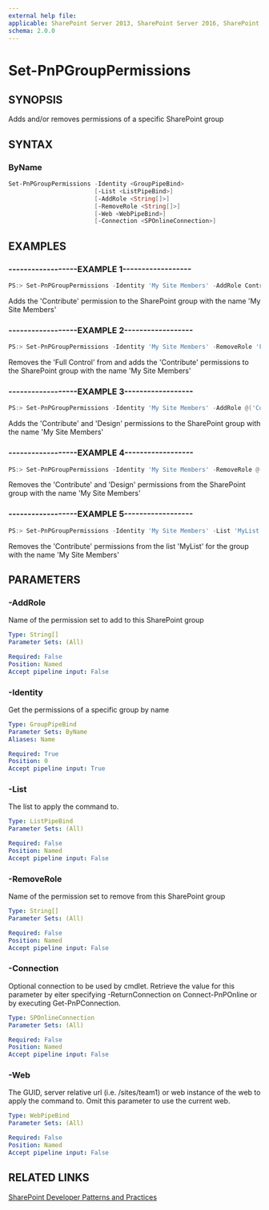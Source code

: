 ```yaml
---
external help file:
applicable: SharePoint Server 2013, SharePoint Server 2016, SharePoint Online
schema: 2.0.0
---
```

# Set-PnPGroupPermissions

## SYNOPSIS
Adds and/or removes permissions of a specific SharePoint group

## SYNTAX 

### ByName
```powershell
Set-PnPGroupPermissions -Identity <GroupPipeBind>
                        [-List <ListPipeBind>]
                        [-AddRole <String[]>]
                        [-RemoveRole <String[]>]
                        [-Web <WebPipeBind>]
                        [-Connection <SPOnlineConnection>]
```

## EXAMPLES

### ------------------EXAMPLE 1------------------
```powershell
PS:> Set-PnPGroupPermissions -Identity 'My Site Members' -AddRole Contribute
```

Adds the 'Contribute' permission to the SharePoint group with the name 'My Site Members'

### ------------------EXAMPLE 2------------------
```powershell
PS:> Set-PnPGroupPermissions -Identity 'My Site Members' -RemoveRole 'Full Control' -AddRole 'Read'
```

Removes the 'Full Control' from and adds the 'Contribute' permissions to the SharePoint group with the name 'My Site Members'

### ------------------EXAMPLE 3------------------
```powershell
PS:> Set-PnPGroupPermissions -Identity 'My Site Members' -AddRole @('Contribute', 'Design')
```

Adds the 'Contribute' and 'Design' permissions to the SharePoint group with the name 'My Site Members'

### ------------------EXAMPLE 4------------------
```powershell
PS:> Set-PnPGroupPermissions -Identity 'My Site Members' -RemoveRole @('Contribute', 'Design')
```

Removes the 'Contribute' and 'Design' permissions from the SharePoint group with the name 'My Site Members'

### ------------------EXAMPLE 5------------------
```powershell
PS:> Set-PnPGroupPermissions -Identity 'My Site Members' -List 'MyList' -RemoveRole @('Contribute')
```

Removes the 'Contribute' permissions from the list 'MyList' for the group with the name 'My Site Members'

## PARAMETERS

### -AddRole
Name of the permission set to add to this SharePoint group

```yaml
Type: String[]
Parameter Sets: (All)

Required: False
Position: Named
Accept pipeline input: False
```

### -Identity
Get the permissions of a specific group by name

```yaml
Type: GroupPipeBind
Parameter Sets: ByName
Aliases: Name

Required: True
Position: 0
Accept pipeline input: True
```

### -List
The list to apply the command to.

```yaml
Type: ListPipeBind
Parameter Sets: (All)

Required: False
Position: Named
Accept pipeline input: False
```

### -RemoveRole
Name of the permission set to remove from this SharePoint group

```yaml
Type: String[]
Parameter Sets: (All)

Required: False
Position: Named
Accept pipeline input: False
```

### -Connection
Optional connection to be used by cmdlet. Retrieve the value for this parameter by eiter specifying -ReturnConnection on Connect-PnPOnline or by executing Get-PnPConnection.

```yaml
Type: SPOnlineConnection
Parameter Sets: (All)

Required: False
Position: Named
Accept pipeline input: False
```

### -Web
The GUID, server relative url (i.e. /sites/team1) or web instance of the web to apply the command to. Omit this parameter to use the current web.

```yaml
Type: WebPipeBind
Parameter Sets: (All)

Required: False
Position: Named
Accept pipeline input: False
```

## RELATED LINKS

[SharePoint Developer Patterns and Practices](http://aka.ms/sppnp)